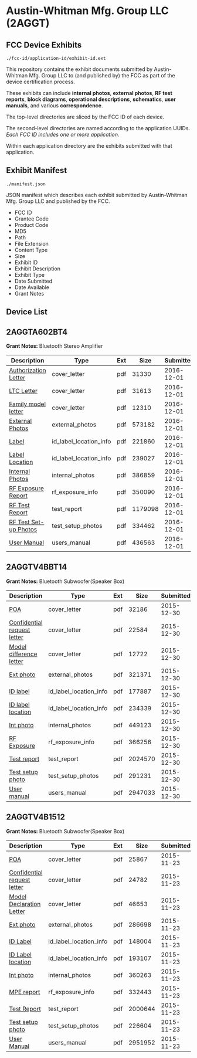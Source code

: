 # Austin-Whitman Mfg. Group LLC (2AGGT)
## FCC Device Exhibits

```
./fcc-id/application-id/exhibit-id.ext
```

This repository contains the exhibit documents submitted by Austin-Whitman Mfg. Group LLC to (and published by) the FCC as part of the device certification process.

These exhibits can include **internal photos**, **external photos**, **RF test reports**, **block diagrams**, **operational descriptions**, **schematics**, **user manuals**, and various **correspondence**.

The top-level directories are sliced by the FCC ID of each device.

The second-level directories are named according to the application UUIDs. *Each FCC ID includes one or more application.*

Within each application directory are the exhibits submitted with that application. 

## Exhibit Manifest

```
./manifest.json
```

JSON manifest which describes each exhibit submitted by Austin-Whitman Mfg. Group LLC and published by the FCC.

- FCC ID
- Grantee Code
- Product Code
- MD5
- Path
- File Extension
- Content Type
- Size
- Exhibit ID
- Exhibit Description
- Exhibit Type
- Date Submitted
- Date Available
- Grant Notes

## Device List
## 2AGGTA602BT4
**Grant Notes:** Bluetooth Stereo Amplifier

| Description | Type | Ext | Size | Submitted | Available |
| ----------- | ---- | --- | ---- | --------- | --------- |
| [Authorization Letter](2AGGTA602BT4/c8b0cb7ed95a878adaea9757ea6604af/3213916.pdf) | cover_letter | pdf | 31330 | 2016-12-01 | 2016-12-01 |
| [LTC Letter](2AGGTA602BT4/c8b0cb7ed95a878adaea9757ea6604af/3213917.pdf) | cover_letter | pdf | 31613 | 2016-12-01 | 2016-12-01 |
| [Family model letter](2AGGTA602BT4/c8b0cb7ed95a878adaea9757ea6604af/3213918.pdf) | cover_letter | pdf | 12310 | 2016-12-01 | 2016-12-01 |
| [External Photos](2AGGTA602BT4/c8b0cb7ed95a878adaea9757ea6604af/3213919.pdf) | external_photos | pdf | 573182 | 2016-12-01 | 2016-12-01 |
| [Label](2AGGTA602BT4/c8b0cb7ed95a878adaea9757ea6604af/3213920.pdf) | id_label_location_info | pdf | 221860 | 2016-12-01 | 2016-12-01 |
| [Label Location](2AGGTA602BT4/c8b0cb7ed95a878adaea9757ea6604af/3213921.pdf) | id_label_location_info | pdf | 239027 | 2016-12-01 | 2016-12-01 |
| [Internal Photos](2AGGTA602BT4/c8b0cb7ed95a878adaea9757ea6604af/3213922.pdf) | internal_photos | pdf | 386859 | 2016-12-01 | 2016-12-01 |
| [RF Exposure Report](2AGGTA602BT4/c8b0cb7ed95a878adaea9757ea6604af/3213924.pdf) | rf_exposure_info | pdf | 350090 | 2016-12-01 | 2016-12-01 |
| [RF Test Report](2AGGTA602BT4/c8b0cb7ed95a878adaea9757ea6604af/3213927.pdf) | test_report | pdf | 1179098 | 2016-12-01 | 2016-12-01 |
| [RF Test Set-up Photos](2AGGTA602BT4/c8b0cb7ed95a878adaea9757ea6604af/3213928.pdf) | test_setup_photos | pdf | 334462 | 2016-12-01 | 2016-12-01 |
| [User Manual](2AGGTA602BT4/c8b0cb7ed95a878adaea9757ea6604af/3213926.pdf) | users_manual | pdf | 436563 | 2016-12-01 | 2016-12-01 |
## 2AGGTV4BBT14
**Grant Notes:** Bluetooth Subwoofer(Speaker Box)

| Description | Type | Ext | Size | Submitted | Available |
| ----------- | ---- | --- | ---- | --------- | --------- |
| [POA](2AGGTV4BBT14/6bd5f7f95e68e69c26068b1d9c4c6ef8/2860467.pdf) | cover_letter | pdf | 32186 | 2015-12-30 | 2015-12-30 |
| [Confidential request letter](2AGGTV4BBT14/6bd5f7f95e68e69c26068b1d9c4c6ef8/2860468.pdf) | cover_letter | pdf | 22584 | 2015-12-30 | 2015-12-30 |
| [Model difference letter](2AGGTV4BBT14/6bd5f7f95e68e69c26068b1d9c4c6ef8/2860469.pdf) | cover_letter | pdf | 12722 | 2015-12-30 | 2015-12-30 |
| [Ext photo](2AGGTV4BBT14/6bd5f7f95e68e69c26068b1d9c4c6ef8/2860473.pdf) | external_photos | pdf | 321371 | 2015-12-30 | 2015-12-30 |
| [ID label](2AGGTV4BBT14/6bd5f7f95e68e69c26068b1d9c4c6ef8/2860475.pdf) | id_label_location_info | pdf | 177887 | 2015-12-30 | 2015-12-30 |
| [ID label location](2AGGTV4BBT14/6bd5f7f95e68e69c26068b1d9c4c6ef8/2860476.pdf) | id_label_location_info | pdf | 234339 | 2015-12-30 | 2015-12-30 |
| [Int photo](2AGGTV4BBT14/6bd5f7f95e68e69c26068b1d9c4c6ef8/2860474.pdf) | internal_photos | pdf | 449123 | 2015-12-30 | 2015-12-30 |
| [RF Exposure](2AGGTV4BBT14/6bd5f7f95e68e69c26068b1d9c4c6ef8/2860470.pdf) | rf_exposure_info | pdf | 366256 | 2015-12-30 | 2015-12-30 |
| [Test report](2AGGTV4BBT14/6bd5f7f95e68e69c26068b1d9c4c6ef8/2860471.pdf) | test_report | pdf | 2024570 | 2015-12-30 | 2015-12-30 |
| [Test setup photo](2AGGTV4BBT14/6bd5f7f95e68e69c26068b1d9c4c6ef8/2860472.pdf) | test_setup_photos | pdf | 291231 | 2015-12-30 | 2015-12-30 |
| [User manual](2AGGTV4BBT14/6bd5f7f95e68e69c26068b1d9c4c6ef8/2860477.pdf) | users_manual | pdf | 2947033 | 2015-12-30 | 2015-12-30 |
## 2AGGTV4B1512
**Grant Notes:** Bluetooth Subwoofer(Speaker Box)

| Description | Type | Ext | Size | Submitted | Available |
| ----------- | ---- | --- | ---- | --------- | --------- |
| [POA](2AGGTV4B1512/5354355252b730062f9e5f8915404e52/2818647.pdf) | cover_letter | pdf | 25867 | 2015-11-23 | 2015-11-23 |
| [Confidential request letter](2AGGTV4B1512/5354355252b730062f9e5f8915404e52/2818648.pdf) | cover_letter | pdf | 24782 | 2015-11-23 | 2015-11-23 |
| [Model Declaration Letter](2AGGTV4B1512/5354355252b730062f9e5f8915404e52/2818649.pdf) | cover_letter | pdf | 46653 | 2015-11-23 | 2015-11-23 |
| [Ext photo](2AGGTV4B1512/5354355252b730062f9e5f8915404e52/2818662.pdf) | external_photos | pdf | 286698 | 2015-11-23 | 2015-11-23 |
| [ID Label](2AGGTV4B1512/5354355252b730062f9e5f8915404e52/2818668.pdf) | id_label_location_info | pdf | 148004 | 2015-11-23 | 2015-11-23 |
| [ID Label location](2AGGTV4B1512/5354355252b730062f9e5f8915404e52/2818670.pdf) | id_label_location_info | pdf | 193107 | 2015-11-23 | 2015-11-23 |
| [Int photo](2AGGTV4B1512/5354355252b730062f9e5f8915404e52/2818667.pdf) | internal_photos | pdf | 360263 | 2015-11-23 | 2015-11-23 |
| [MPE report](2AGGTV4B1512/5354355252b730062f9e5f8915404e52/2818650.pdf) | rf_exposure_info | pdf | 332443 | 2015-11-23 | 2015-11-23 |
| [Test Report](2AGGTV4B1512/5354355252b730062f9e5f8915404e52/2818655.pdf) | test_report | pdf | 2000644 | 2015-11-23 | 2015-11-23 |
| [Test setup photo](2AGGTV4B1512/5354355252b730062f9e5f8915404e52/2818653.pdf) | test_setup_photos | pdf | 226604 | 2015-11-23 | 2015-11-23 |
| [User Manual](2AGGTV4B1512/5354355252b730062f9e5f8915404e52/2818675.pdf) | users_manual | pdf | 2951952 | 2015-11-23 | 2015-11-23 |
